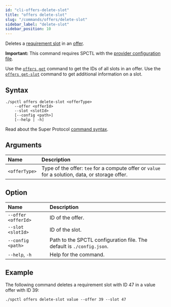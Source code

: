 ```yaml
---
id: "cli-offers-delete-slot"
title: "offers delete-slot"
slug: "/commands/offers/delete-slot"
sidebar_label: "delete-slot"
sidebar_position: 10
---
```


Deletes a [requirement slot](/fundamentals/slots#requirements) in an [offer](/fundamentals/offers).

**Important:** This command requires SPCTL with the [provider configuration file](/cli#for-offer-providers).

Use the [`offers get`](/cli/commands/offers/get) command to get the IDs of all slots in an offer. Use the [`offers get-slot`](/cli/commands/offers/get-slot) command to get additional information on a slot.

## Syntax

```
./spctl offers delete-slot <offerType>
    --offer <offerId>
    --slot <slotId>
    [--config <path>]
    [--help | -h]
```

Read about the Super Protocol [command syntax](/cli/commands#command-syntax).

## Arguments

| **Name** | **Description** |
| :- | :- |
| `<offerType>` | Type of the offer: `tee` for a compute offer or `value` for a solution, data, or storage offer. |

## Option

| **Name** | **Description** |
| :- | :- |
| `--offer <offerId>` | ID of the offer. |
| `--slot <slotId>` | ID of the slot. |
| `--config <path>` | Path to the SPCTL configuration file. The default is `./config.json`. |
| `--help`, `-h` | Help for the command. |

## Example

The following command deletes a requirement slot with ID 47 in a value offer with ID 39:

```
./spctl offers delete-slot value --offer 39 --slot 47
```